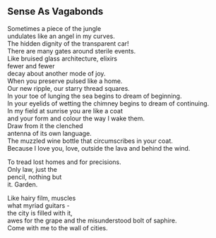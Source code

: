 Sense As Vagabonds
------------------
Sometimes a piece of the jungle  
undulates like an angel in my curves.  
The hidden dignity of the transparent car!  
There are many gates around sterile events.  
Like bruised glass architecture, elixirs  
fewer and fewer  
decay about another mode of joy.  
When you preserve pulsed like a home.  
Our new ripple, our starry thread squares.  
In your toe of lunging the sea begins to dream of beginning.  
In your eyelids of wetting the chimney begins to dream of continuing.  
In my field at sunrise you are like a coat  
and your form and colour the way I wake them.  
Draw from it the clenched  
antenna of its own language.  
The muzzled wine bottle that circumscribes in your coat.  
Because I love you, love, outside the lava and behind the wind.  
  
To tread lost homes and for precisions.  
Only law, just the  
pencil, nothing but  
it. Garden.  
  
Like hairy film, muscles  
what myriad guitars -  
the city is filled with it,  
awes for the grape and the misunderstood bolt of saphire.  
Come with me to the wall of cities.  
